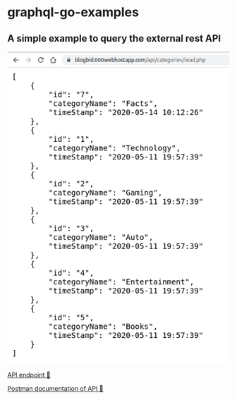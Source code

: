 # graphql-go-examples
## A simple example to query the external rest API

<p align="center">
  <img  src="https://github.com/ShreyasSubhedar/graphql-go-examples/blob/master/demoFetch.png">
</p>

[API endpoint 🔗](http://blogbid.000webhostapp.com/)

[Postman documentation of API 📝](https://documenter.getpostman.com/view/10127431/SzmiWbh6?version=latest)

